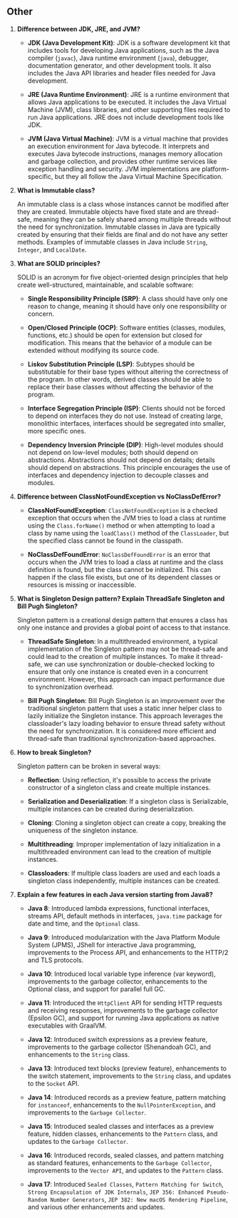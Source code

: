 

## Other

1. **Difference between JDK, JRE, and JVM?**

    - **JDK (Java Development Kit)**: JDK is a software development kit that includes tools for developing Java applications, such as the Java compiler (`javac`), Java runtime environment (`java`), debugger, documentation generator, and other development tools. It also includes the Java API libraries and header files needed for Java development.

    - **JRE (Java Runtime Environment)**: JRE is a runtime environment that allows Java applications to be executed. It includes the Java Virtual Machine (JVM), class libraries, and other supporting files required to run Java applications. JRE does not include development tools like JDK.

    - **JVM (Java Virtual Machine)**: JVM is a virtual machine that provides an execution environment for Java bytecode. It interprets and executes Java bytecode instructions, manages memory allocation and garbage collection, and provides other runtime services like exception handling and security. JVM implementations are platform-specific, but they all follow the Java Virtual Machine Specification.

2. **What is Immutable class?**

   An immutable class is a class whose instances cannot be modified after they are created. Immutable objects have fixed state and are thread-safe, meaning they can be safely shared among multiple threads without the need for synchronization. Immutable classes in Java are typically created by ensuring that their fields are final and do not have any setter methods. Examples of immutable classes in Java include `String`, `Integer`, and `LocalDate`.

3. **What are SOLID principles?**

   SOLID is an acronym for five object-oriented design principles that help create well-structured, maintainable, and scalable software:

    - **Single Responsibility Principle (SRP)**: A class should have only one reason to change, meaning it should have only one responsibility or concern.

    - **Open/Closed Principle (OCP)**: Software entities (classes, modules, functions, etc.) should be open for extension but closed for modification. This means that the behavior of a module can be extended without modifying its source code.

    - **Liskov Substitution Principle (LSP)**: Subtypes should be substitutable for their base types without altering the correctness of the program. In other words, derived classes should be able to replace their base classes without affecting the behavior of the program.

    - **Interface Segregation Principle (ISP)**: Clients should not be forced to depend on interfaces they do not use. Instead of creating large, monolithic interfaces, interfaces should be segregated into smaller, more specific ones.

    - **Dependency Inversion Principle (DIP)**: High-level modules should not depend on low-level modules; both should depend on abstractions. Abstractions should not depend on details; details should depend on abstractions. This principle encourages the use of interfaces and dependency injection to decouple classes and modules.

4. **Difference between ClassNotFoundException vs NoClassDefError?**

    - **ClassNotFoundException**: `ClassNotFoundException` is a checked exception that occurs when the JVM tries to load a class at runtime using the `Class.forName()` method or when attempting to load a class by name using the `loadClass()` method of the `ClassLoader`, but the specified class cannot be found in the classpath.

    - **NoClassDefFoundError**: `NoClassDefFoundError` is an error that occurs when the JVM tries to load a class at runtime and the class definition is found, but the class cannot be initialized. This can happen if the class file exists, but one of its dependent classes or resources is missing or inaccessible.

5. **What is Singleton Design pattern? Explain ThreadSafe Singleton and Bill Pugh Singleton?**

   Singleton pattern is a creational design pattern that ensures a class has only one instance and provides a global point of access to that instance.

    - **ThreadSafe Singleton**: In a multithreaded environment, a typical implementation of the Singleton pattern may not be thread-safe and could lead to the creation of multiple instances. To make it thread-safe, we can use synchronization or double-checked locking to ensure that only one instance is created even in a concurrent environment. However, this approach can impact performance due to synchronization overhead.

    - **Bill Pugh Singleton**: Bill Pugh Singleton is an improvement over the traditional singleton pattern that uses a static inner helper class to lazily initialize the Singleton instance. This approach leverages the classloader's lazy loading behavior to ensure thread safety without the need for synchronization. It is considered more efficient and thread-safe than traditional synchronization-based approaches.

6. **How to break Singleton?**

   Singleton pattern can be broken in several ways:

    - **Reflection**: Using reflection, it's possible to access the private constructor of a singleton class and create multiple instances.

    - **Serialization and Deserialization**: If a singleton class is Serializable, multiple instances can be created during deserialization.

    - **Cloning**: Cloning a singleton object can create a copy, breaking the uniqueness of the singleton instance.

    - **Multithreading**: Improper implementation of lazy initialization in a multithreaded environment can lead to the creation of multiple instances.

    - **Classloaders**: If multiple class loaders are used and each loads a singleton class independently, multiple instances can be created.

7. **Explain a few features in each Java version starting from Java8?**

    - **Java 8**: Introduced lambda expressions, functional interfaces, streams API, default methods in interfaces, `java.time` package for date and time, and the `Optional` class.

    - **Java 9**: Introduced modularization with the Java Platform Module System (JPMS), JShell for interactive Java programming, improvements to the Process API, and enhancements to the HTTP/2 and TLS protocols.

    - **Java 10**: Introduced local variable type inference (var keyword), improvements to the garbage collector, enhancements to the Optional class, and support for parallel full GC.

    - **Java 11**: Introduced the `HttpClient` API for sending HTTP requests and receiving responses, improvements to the garbage collector (Epsilon GC), and support for running Java applications as native executables with GraalVM.

    - **Java 12**: Introduced switch expressions as a preview feature, improvements to the garbage collector (Shenandoah GC), and enhancements to the `String` class.

    - **Java 13**: Introduced text blocks (preview feature), enhancements to the switch statement, improvements to the `String` class, and updates to the `Socket` API.

    - **Java 14**: Introduced records as a preview feature, pattern matching for `instanceof`, enhancements to the `NullPointerException`, and improvements to the `Garbage Collector`.

    - **Java 15**: Introduced sealed classes and interfaces as a preview feature, hidden classes, enhancements to the `Pattern` class, and updates to the `Garbage Collector`.

    - **Java 16**: Introduced records, sealed classes, and pattern matching as standard features, enhancements to the `Garbage Collector`, improvements to the `Vector API`, and updates to the `Pattern` class.
   
   - **Java 17**: Introduced `Sealed Classes`, `Pattern Matching for Switch`, `Strong Encapsulation of JDK Internals`, `JEP 356: Enhanced Pseudo-Random Number Generators`, `JEP 382: New macOS Rendering Pipeline`, and various other enhancements and updates.